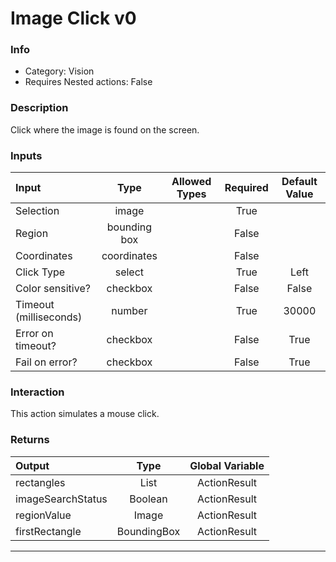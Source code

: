# Image Click v0

### Info

- Category: Vision
- Requires Nested actions: False


### Description
Click where the image is found on the screen.


### Inputs

| Input | Type | Allowed Types | Required |  Default Value |
| :--- | :---: | :---: | :---: | :---: |
| Selection | image |  | True |  |
| Region | bounding box |  | False |  |
| Coordinates | coordinates |  | False |  |
| Click Type | select |  | True | Left |
| Color sensitive? | checkbox |  | False | False |
| Timeout (milliseconds) | number |  | True | 30000 |
| Error on timeout? | checkbox |  | False | True |
| Fail on error? | checkbox |  | False | True |


### Interaction
This action simulates a mouse click.

### Returns

| Output | Type | Global Variable |
| :--- | :---: | :---: |
| rectangles | List | ActionResult |
| imageSearchStatus | Boolean | ActionResult |
| regionValue | Image | ActionResult |
| firstRectangle | BoundingBox | ActionResult |

---